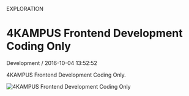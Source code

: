 <p class="type">EXPLORATION</p>

# 4KAMPUS Frontend Development Coding Only

<p class="meta">Development  /  2016-10-04 13:52:52</p>

4KAMPUS Frontend Development Coding Only.

![4KAMPUS Frontend Development Coding Only](https://farooq-agent.web.app/assets/images/works/large/4kampus-frontend-dev-coding-only.jpg)
